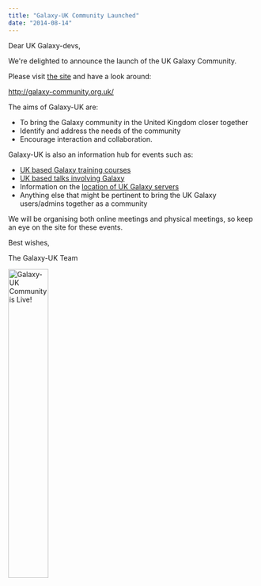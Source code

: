 ```yaml
---
title: "Galaxy-UK Community Launched"
date: "2014-08-14"
---
```


Dear UK Galaxy-devs,

We're delighted to announce the launch of the UK Galaxy Community.

Please visit [the site](http://galaxy-community.org.uk/) and have a look around:

  http://galaxy-community.org.uk/

The aims of Galaxy-UK are:

* To bring the Galaxy community in the United Kingdom closer together
* Identify and address the needs of the community
* Encourage interaction and collaboration.

Galaxy-UK is also an information hub for events such as:
* [UK based Galaxy training courses](http://galaxy-community.org.uk/category/galaxy-timeline/training/)
* [UK based talks involving Galaxy](http://galaxy-community.org.uk/news/)
* Information on the [location of UK Galaxy servers](http://galaxy-community.org.uk/galaxy-servers/)
* Anything else that might be pertinent to bring the UK Galaxy users/admins together as a community

We will be organising both online meetings and physical meetings, so keep an eye on the site for these events. 

Best wishes,

The Galaxy-UK Team

<div class='center'> <a href='http://galaxy-community.org.uk/'><img src="/src/news/galaxy-uk-launched/GCUKisLive.png" alt="Galaxy-UK Community is Live!" width="40%" /></a> </div>
